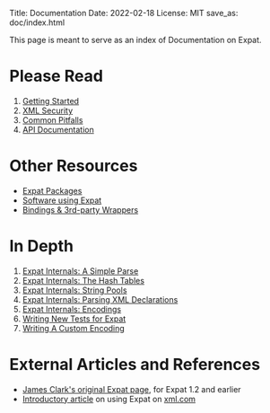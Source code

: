 Title: Documentation
Date: 2022-02-18
License: MIT
save_as: doc/index.html

This page is meant to serve as an index of Documentation on Expat.

# Please Read

1. [Getting Started](getting-started/)
1. [XML Security](xml-security/)
1. [Common Pitfalls](common-pitfalls/)
1. [API Documentation](api/latest/)


# Other Resources

* [Expat Packages](packages/)
* [Software using Expat](users/)
* [Bindings & 3rd-party Wrappers](bindings/)


# In Depth

1. [Expat Internals: A Simple Parse](expat-internals-a-simple-parse/)
1. [Expat Internals: The Hash Tables](expat-internals-the-hash-tables/)
1. [Expat Internals: String Pools](expat-internals-string-pools/)
1. [Expat Internals: Parsing XML Declarations](expat-internals-parsing-xml-declarations/)
1. [Expat Internals: Encodings](expat-internals-encodings/)
1. [Writing New Tests for Expat](writing-new-tests-for-expat/)
1. [Writing A Custom Encoding](writing-a-custom-encoding/)


# External Articles and References

* [James Clark's original Expat page](http://www.jclark.com/xml/expat.html), for Expat 1.2 and earlier
* [Introductory article](http://www.xml.com/pub/1999/09/expat/index.html) on using Expat on [xml.com](http://www.xml.com/)
